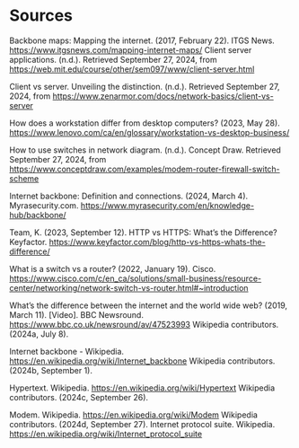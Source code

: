 # Sources
Backbone maps: Mapping the internet. (2017, February 22). ITGS News. https://www.itgsnews.com/mapping-internet-maps/ Client server applications. (n.d.). Retrieved September 27, 2024, from https://web.mit.edu/course/other/sem097/www/client-server.html 

Client vs server. Unveiling the distinction. (n.d.). Retrieved September 27, 2024, from https://www.zenarmor.com/docs/network-basics/client-vs-server 

How does a workstation differ from desktop computers? (2023, May 28). https://www.lenovo.com/ca/en/glossary/workstation-vs-desktop-business/ 

How to use switches in network diagram. (n.d.). Concept Draw. Retrieved September 27, 2024, from https://www.conceptdraw.com/examples/modem-router-firewall-switch-scheme

Internet backbone: Definition and connections. (2024, March 4). Myrasecurity.com. https://www.myrasecurity.com/en/knowledge-hub/backbone/ 

Team, K. (2023, September 12). HTTP vs HTTPS: What’s the Difference? Keyfactor. https://www.keyfactor.com/blog/http-vs-https-whats-the-difference/ 

What is a switch vs a router? (2022, January 19). Cisco. https://www.cisco.com/c/en_ca/solutions/small-business/resource-center/networking/network-switch-vs-router.html#~introduction 

What’s the difference between the internet and the world wide web? (2019, March 11). [Video]. BBC Newsround. https://www.bbc.co.uk/newsround/av/47523993 Wikipedia contributors. (2024a, July 8). 

Internet backbone - Wikipedia. https://en.wikipedia.org/wiki/Internet_backbone Wikipedia contributors. (2024b, September 1). 

Hypertext. Wikipedia. https://en.wikipedia.org/wiki/Hypertext Wikipedia contributors. (2024c, September 26). 

Modem. Wikipedia. https://en.wikipedia.org/wiki/Modem Wikipedia contributors. (2024d, September 27). Internet protocol suite. Wikipedia. https://en.wikipedia.org/wiki/Internet_protocol_suite
